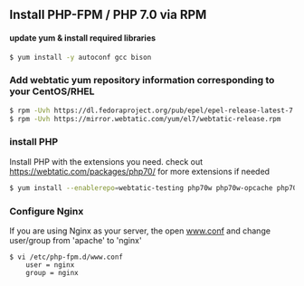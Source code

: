 Install PHP-FPM / PHP 7.0 via RPM 
----

#### update yum & install required libraries
```bash
$ yum install -y autoconf gcc bison
```

### Add webtatic yum repository information corresponding to your CentOS/RHEL
```bash
$ rpm -Uvh https://dl.fedoraproject.org/pub/epel/epel-release-latest-7.noarch.rpm
$ rpm -Uvh https://mirror.webtatic.com/yum/el7/webtatic-release.rpm
```

### install PHP
Install PHP with the extensions you need. check out https://webtatic.com/packages/php70/ for more extensions if needed
```bash
$ yum install --enablerepo=webtatic-testing php70w php70w-opcache php70w-fpm php70w-cli php70w-gd php70w-xml php70w-opcache php70w-pgsql php70w-pdo php70w-pear php70w-mysqlnd php70w-phpdbg php70w-intl php70w-mbstring
```

### Configure Nginx
If you are using Nginx as your server, the open www.conf and change user/group from 'apache' to 'nginx'
```
$ vi /etc/php-fpm.d/www.conf
	user = nginx
	group = nginx
```
